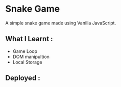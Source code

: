 
# Snake Game

A simple snake game made using Vanilla JavaScript. 

## What I Learnt :
-   Game Loop
-   DOM manipultion
-   Local Storage

## Deployed :


